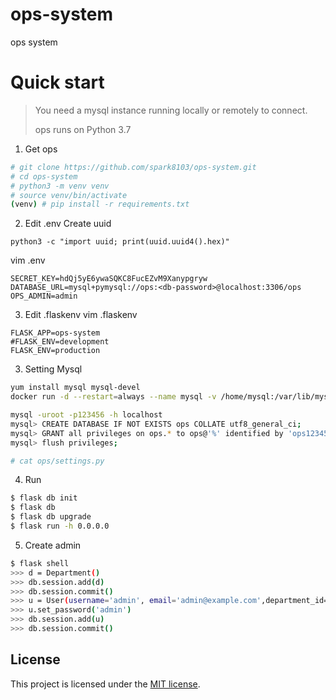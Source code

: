 # ops-system
ops system

Quick start
===========

> You need a mysql instance running locally or remotely to connect. 
>
> ops runs on Python 3.7
>

1. Get ops
```bash
# git clone https://github.com/spark8103/ops-system.git
# cd ops-system
# python3 -m venv venv
# source venv/bin/activate
(venv) # pip install -r requirements.txt
```

2. Edit .env
Create uuid
```shell
python3 -c "import uuid; print(uuid.uuid4().hex)"
```

vim .env
```vim
SECRET_KEY=hdQj5yE6ywaSQKC8FucEZvM9Xanypgryw
DATABASE_URL=mysql+pymysql://ops:<db-password>@localhost:3306/ops
OPS_ADMIN=admin
```

3. Edit .flaskenv
vim .flaskenv
```vim
FLASK_APP=ops-system
#FLASK_ENV=development
FLASK_ENV=production
```

3. Setting Mysql 
```bash
yum install mysql mysql-devel
docker run -d --restart=always --name mysql -v /home/mysql:/var/lib/mysql -p 3306:3306 -e MYSQL_ROOT_PASSWORD=123456 -e TZ="Asia/Shanghai" mysql:5.6.30

mysql -uroot -p123456 -h localhost
mysql> CREATE DATABASE IF NOT EXISTS ops COLLATE utf8_general_ci;  
mysql> GRANT all privileges on ops.* to ops@'%' identified by 'ops12345678';
mysql> flush privileges;

# cat ops/settings.py
```

4. Run
```bash
$ flask db init
$ flask db
$ flask db upgrade
$ flask run -h 0.0.0.0
```

5. Create admin
```bash
$ flask shell
>>> d = Department()
>>> db.session.add(d)
>>> db.session.commit()
>>> u = User(username='admin', email='admin@example.com',department_id='0')
>>> u.set_password('admin')
>>> db.session.add(u)
>>> db.session.commit()
```

## License
This project is licensed under the [MIT license](https://opensource.org/licenses/MIT).
